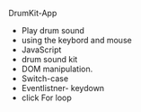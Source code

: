  DrumKit-App 


- Play drum sound 
- using the keybord and mouse
- JavaScript
- drum sound kit
- DOM manipulation. 
- Switch-case
- Eventlistner- keydown
-  click For loop


